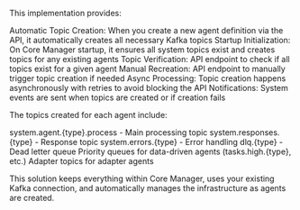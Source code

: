 This implementation provides:

Automatic Topic Creation: When you create a new agent definition via the API, it automatically creates all necessary Kafka topics
Startup Initialization: On Core Manager startup, it ensures all system topics exist and creates topics for any existing agents
Topic Verification: API endpoint to check if all topics exist for a given agent
Manual Recreation: API endpoint to manually trigger topic creation if needed
Async Processing: Topic creation happens asynchronously with retries to avoid blocking the API
Notifications: System events are sent when topics are created or if creation fails

The topics created for each agent include:

system.agent.{type}.process - Main processing topic
system.responses.{type} - Response topic
system.errors.{type} - Error handling
dlq.{type} - Dead letter queue
Priority queues for data-driven agents (tasks.high.{type}, etc.)
Adapter topics for adapter agents

This solution keeps everything within Core Manager, uses your existing Kafka connection, and automatically manages the infrastructure as agents are created.